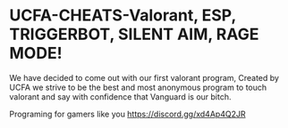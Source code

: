 # UCFA-CHEATS-Valorant, ESP, TRIGGERBOT, SILENT AIM, RAGE MODE!
We have decided to come out with our first valorant program, Created by UCFA we strive to be the best and most anonymous program to touch valorant and say with confidence that Vanguard is our bitch.

Programing for gamers like you
https://discord.gg/xd4Ap4Q2JR
